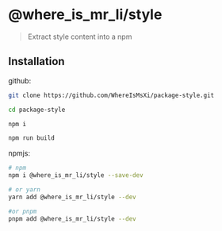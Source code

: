 # @where_is_mr_li/style

> Extract style content into a npm

## Installation

github:

```bash
git clone https://github.com/WhereIsMsXi/package-style.git

cd package-style

npm i

npm run build
```

npmjs:

```bash
# npm
npm i @where_is_mr_li/style --save-dev

# or yarn
yarn add @where_is_mr_li/style --dev

#or pnpm
pnpm add @where_is_mr_li/style --dev
```
